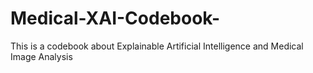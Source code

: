 # Medical-XAI-Codebook-
This is a codebook about Explainable Artificial Intelligence and Medical Image Analysis
